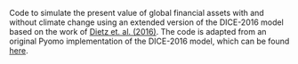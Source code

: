 Code to simulate the present value of global financial assets with and without climate change using an extended version of the DICE-2016 model based on the work of [Dietz et. al. (2016)](https://www.nature.com/articles/nclimate2972#MOESM478). The code is adapted from an original Pyomo implementation of the DICE-2016 model, which can be found [here](https://github.com/BFavetto/PyDice).
